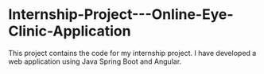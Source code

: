 # Internship-Project---Online-Eye-Clinic-Application

This project contains the code for my internship project. I have developed a web application using Java Spring Boot and Angular.

